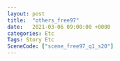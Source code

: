 ```yaml
---
layout: post
title:  "others_free97"
date:   2021-03-06 09:00:00 +0000
categories: Etc
Tags: Story Etc
SceneCode: ["scene_free97_q1_s20"]
---
```

